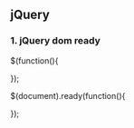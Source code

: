 <style type="text/css">
code {
	color:blue;
	font-size: 14px;
}
</style>

## jQuery 

### 1. jQuery dom ready

$(function(){

});

$(document).ready(function(){

});
